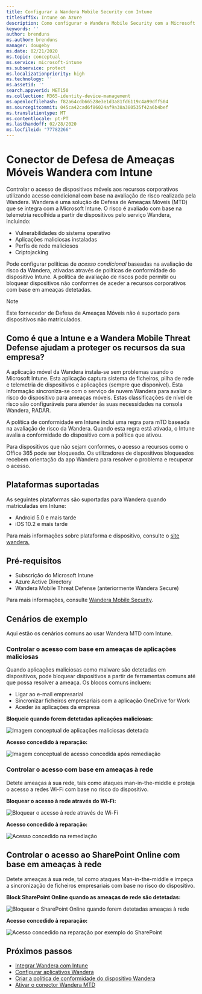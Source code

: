 ```yaml
---
title: Configurar a Wandera Mobile Security com Intune
titleSuffix: Intune on Azure
description: Como configurar o Wandera Mobile Security com a Microsoft Intune para controlar o acesso de dispositivos móveis aos seus recursos corporativos.
keywords: ''
author: brenduns
ms.author: brenduns
manager: dougeby
ms.date: 02/21/2020
ms.topic: conceptual
ms.service: microsoft-intune
ms.subservice: protect
ms.localizationpriority: high
ms.technology: ''
ms.assetid: ''
search.appverid: MET150
ms.collection: M365-identity-device-management
ms.openlocfilehash: f82a64cdb66528e3e1d3a81fd6119c4a99dff504
ms.sourcegitcommit: 045ca42cad6f86024af9a38a380535f42a6b4bef
ms.translationtype: MT
ms.contentlocale: pt-PT
ms.lasthandoff: 02/28/2020
ms.locfileid: "77782266"
---
```

# <a name="wandera-mobile-threat-defense-connector-with-intune"></a>Conector de Defesa de Ameaças Móveis Wandera com Intune  

Controlar o acesso de dispositivos móveis aos recursos corporativos utilizando acesso condicional com base na avaliação de risco realizada pela Wandera. Wandera é uma solução de Defesa de Ameaças Móveis (MTD) que se integra com a Microsoft Intune.  O risco é avaliado com base na telemetria recolhida a partir de dispositivos pelo serviço Wandera, incluindo:
- Vulnerabilidades do sistema operativo
- Aplicações maliciosas instaladas
- Perfis de rede maliciosos
- Criptojacking

Pode configurar políticas de *acesso condicional* baseadas na avaliação de risco da Wandera, ativadas através de políticas de conformidade do dispositivo Intune. A política de avaliação de riscos pode permitir ou bloquear dispositivos não conformes de aceder a recursos corporativos com base em ameaças detetadas.  

> [!NOTE]
> Este fornecedor de Defesa de Ameaças Móveis não é suportado para dispositivos não matriculados.

## <a name="how-do-intune-and-wandera-mobile-threat-defense-help-protect-your-company-resources"></a>Como é que a Intune e a Wandera Mobile Threat Defense ajudam a proteger os recursos da sua empresa?  

A aplicação móvel da Wandera instala-se sem problemas usando o Microsoft Intune. Esta aplicação captura sistema de ficheiros, pilha de rede e telemetria de dispositivos e aplicações (sempre que disponível). Esta informação sincroniza-se com o serviço de nuvem Wandera para avaliar o risco do dispositivo para ameaças móveis. Estas classificações de nível de risco são configuráveis para atender às suas necessidades na consola Wandera, RADAR.

A política de conformidade em Intune inclui uma regra para mTD baseada na avaliação de risco da Wandera. Quando esta regra está ativada, o Intune avalia a conformidade do dispositivo com a política que ativou.

Para dispositivos que não sejam conformes, o acesso a recursos como o Office 365 pode ser bloqueado. Os utilizadores de dispositivos bloqueados recebem orientação da app Wandera para resolver o problema e recuperar o acesso.

## <a name="supported-platforms"></a>Plataformas suportadas  

As seguintes plataformas são suportadas para Wandera quando matriculadas em Intune:

- Android 5.0 e mais tarde  
- iOS 10.2 e mais tarde  

Para mais informações sobre plataforma e dispositivo, consulte o [site wandera.](https://www.wandera.com/mobile-threat-defense/)

## <a name="prerequisites"></a>Pré-requisitos  

- Subscrição do Microsoft Intune  
- Azure Active Directory  
- Wandera Mobile Threat Defense (anteriormente Wandera Secure)  

Para mais informações, consulte [Wandera Mobile Security](https://www.wandera.com/mobile-security/).
 
## <a name="sample-scenarios"></a>Cenários de exemplo

Aqui estão os cenários comuns ao usar Wandera MTD com Intune.

### <a name="control-access-based-on-threats-from-malicious-apps"></a>Controlar o acesso com base em ameaças de aplicações maliciosas  

Quando aplicações maliciosas como malware são detetadas em dispositivos, pode bloquear dispositivos a partir de ferramentas comuns até que possa resolver a ameaça. Os blocos comuns incluem:  
- Ligar ao e-mail empresarial  
- Sincronizar ficheiros empresariais com a aplicação OneDrive for Work  
- Aceder às aplicações da empresa  

**Bloqueie quando forem detetadas aplicações maliciosas:**

![Imagem conceptual de aplicações maliciosas detetada](./media/wandera-mtd-connector/wandera-malicious-apps-blocked.png)  

**Acesso concedido à reparação:** 

![Imagem conceptual de acesso concedida após remediação](./media/wandera-mtd-connector/wandera-malicious-apps-unblocked.png)


### <a name="control-access-based-on-threat-to-network"></a>Controlar o acesso com base em ameaças à rede  

Detete ameaças à sua rede, tais como ataques man-in-the-middle e proteja o acesso a redes Wi-Fi com base no risco do dispositivo.  

**Bloquear o acesso à rede através do Wi-Fi:**  

![Bloquear o acesso à rede através de Wi-Fi](./media/wandera-mtd-connector/wandera-network-wifi-blocked.png)

**Acesso concedido à reparação:**  

![Acesso concedido na remediação](./media/wandera-mtd-connector/wandera-network-wifi-unblocked.png)  

## <a name="control-access-to-sharepoint-online-based-on-threat-to-network"></a>Controlar o acesso ao SharePoint Online com base em ameaças à rede

Detete ameaças à sua rede, tal como ataques Man-in-the-middle e impeça a sincronização de ficheiros empresariais com base no risco do dispositivo.

**Block SharePoint Online quando as ameaças de rede são detetadas:**  

![Bloquear o SharePoint Online quando forem detetadas ameaças à rede](./media/wandera-mtd-connector/wandera-network-spo-blocked.png)  


**Acesso concedido à reparação:**  

![Acesso concedido na reparação por exemplo do SharePoint](./media/wandera-mtd-connector/wandera-network-spo-unblocked.png)  

## <a name="next-steps"></a>Próximos passos

- [Integrar Wandera com Intune](wandera-mtd-connector-integration.md)
- [Configurar aplicativos Wandera](mtd-apps-ios-app-configuration-policy-add-assign.md)
- [Criar a política de conformidade do dispositivo Wandera](mtd-device-compliance-policy-create.md)
- [Ativar o conector Wandera MTD](mtd-connector-enable.md)
